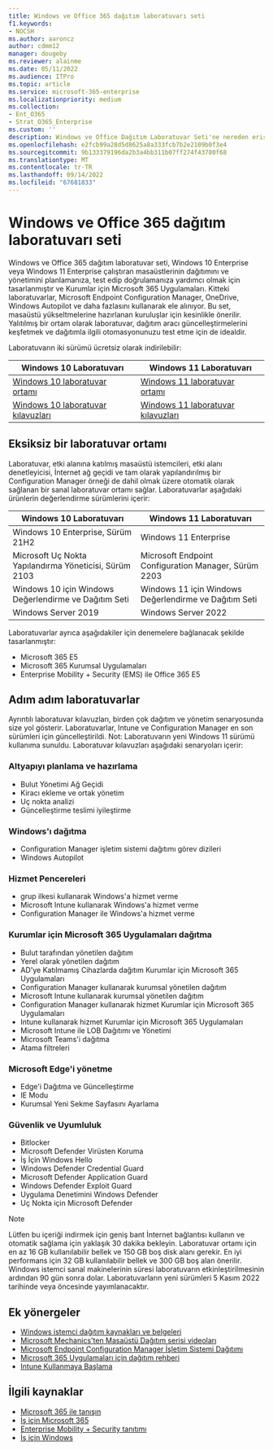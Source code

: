 ```yaml
---
title: Windows ve Office 365 dağıtım laboratuvarı seti
f1.keywords:
- NOCSH
ms.author: aaroncz
author: cdmm12
manager: dougeby
ms.reviewer: alainme
ms.date: 05/11/2022
ms.audience: ITPro
ms.topic: article
ms.service: microsoft-365-enterprise
ms.localizationpriority: medium
ms.collection:
- Ent_O365
- Strat_O365_Enterprise
ms.custom: ''
description: Windows ve Office Dağıtım Laboratuvar Seti'ne nereden erişeceğinizi öğrenin.
ms.openlocfilehash: e2fcb99a28d5d8625a8a333fcb7b2e2109b0f3e4
ms.sourcegitcommit: 9b133379196da2b3a4bb311b07ff274f43780f68
ms.translationtype: MT
ms.contentlocale: tr-TR
ms.lasthandoff: 09/14/2022
ms.locfileid: "67681833"
---
```

# <a name="windows-and-office-365-deployment-lab-kit"></a>Windows ve Office 365 dağıtım laboratuvarı seti

Windows ve Office 365 dağıtım laboratuvar seti, Windows 10 Enterprise veya Windows 11 Enterprise çalıştıran masaüstlerinin dağıtımını ve yönetimini planlamanıza, test edip doğrulamanıza yardımcı olmak için tasarlanmıştır ve Kurumlar için Microsoft 365 Uygulamaları. Kitteki laboratuvarlar, Microsoft Endpoint Configuration Manager, OneDrive, Windows Autopilot ve daha fazlasını kullanarak ele alınıyor. Bu set, masaüstü yükseltmelerine hazırlanan kuruluşlar için kesinlikle önerilir. Yalıtılmış bir ortam olarak laboratuvar, dağıtım aracı güncelleştirmelerini keşfetmek ve dağıtımla ilgili otomasyonunuzu test etme için de idealdir.

Laboratuvarın iki sürümü ücretsiz olarak indirilebilir:  

|Windows 10 Laboratuvarı|Windows 11 Laboratuvarı|
|---|---|
|[Windows 10 laboratuvar ortamı](https://download.microsoft.com/download/8/5/e/85e007b0-1f3e-460c-bd0a-5a8c6ec490b5/Win10_21H2_lab.zip)|[Windows 11 laboratuvar ortamı](https://download.microsoft.com/download/5/0/b/50bbe36a-9291-4339-9dcc-2a444fcd1659/Microsoft365DeviceLabKit.zip)|
|[Windows 10 laboratuvar kılavuzları](https://download.microsoft.com/download/b/d/4/bd4f430b-8cd1-4a07-97b1-c32100fce7ae/Win_10_21H2_lab_guides.zip)|[Windows 11 laboratuvar kılavuzları](https://download.microsoft.com/download/5/0/b/50bbe36a-9291-4339-9dcc-2a444fcd1659/Win11_SetUp_Guide_08.05.zip)|

## <a name="a-complete-lab-environment"></a>Eksiksiz bir laboratuvar ortamı

Laboratuvar, etki alanına katılmış masaüstü istemcileri, etki alanı denetleyicisi, İnternet ağ geçidi ve tam olarak yapılandırılmış bir Configuration Manager örneği de dahil olmak üzere otomatik olarak sağlanan bir sanal laboratuvar ortamı sağlar. Laboratuvarlar aşağıdaki ürünlerin değerlendirme sürümlerini içerir:

|Windows 10 Laboratuvarı|Windows 11 Laboratuvarı|
|---|---|
|Windows 10 Enterprise, Sürüm 21H2|Windows 11 Enterprise|
|Microsoft Uç Nokta Yapılandırma Yöneticisi, Sürüm 2103|Microsoft Endpoint Configuration Manager, Sürüm 2203|
|Windows 10 için Windows Değerlendirme ve Dağıtım Seti|Windows 11 için Windows Değerlendirme ve Dağıtım Seti|
|Windows Server 2019|Windows Server 2022|

Laboratuvarlar ayrıca aşağıdakiler için denemelere bağlanacak şekilde tasarlanmıştır:

- Microsoft 365 E5
- Microsoft 365 Kurumsal Uygulamaları
- Enterprise Mobility + Security (EMS) ile Office 365 E5

## <a name="step-by-step-labs"></a>Adım adım laboratuvarlar

Ayrıntılı laboratuvar kılavuzları, birden çok dağıtım ve yönetim senaryosunda size yol gösterir. Laboratuvarlar, Intune ve Configuration Manager en son sürümleri için güncelleştirildi. Not: Laboratuvarın yeni Windows 11 sürümü kullanıma sunuldu. Laboratuvar kılavuzları aşağıdaki senaryoları içerir:

### <a name="plan-and-prepare-infrastructure"></a>Altyapıyı planlama ve hazırlama

- Bulut Yönetimi Ağ Geçidi
- Kiracı ekleme ve ortak yönetim
- Uç nokta analizi
- Güncelleştirme teslimi iyileştirme

### <a name="deploy-windows"></a>Windows'ı dağıtma

- Configuration Manager işletim sistemi dağıtımı görev dizileri
- Windows Autopilot

### <a name="service-windows"></a>Hizmet Pencereleri

- grup ilkesi kullanarak Windows'a hizmet verme
- Microsoft Intune kullanarak Windows'a hizmet verme
- Configuration Manager ile Windows'a hizmet verme

### <a name="deploy-microsoft-365-apps-for-enterprise"></a>Kurumlar için Microsoft 365 Uygulamaları dağıtma

- Bulut tarafından yönetilen dağıtım
- Yerel olarak yönetilen dağıtım
- AD'ye Katılmamış Cihazlarda dağıtım Kurumlar için Microsoft 365 Uygulamaları
- Configuration Manager kullanarak kurumsal yönetilen dağıtım
- Microsoft Intune kullanarak kurumsal yönetilen dağıtım
- Configuration Manager kullanarak hizmet Kurumlar için Microsoft 365 Uygulamaları
- Intune kullanarak hizmet Kurumlar için Microsoft 365 Uygulamaları
- Microsoft Intune ile LOB Dağıtımı ve Yönetimi
- Microsoft Teams'i dağıtma
- Atama filtreleri

### <a name="managing-microsoft-edge"></a>Microsoft Edge'i yönetme

- Edge'i Dağıtma ve Güncelleştirme
- IE Modu
- Kurumsal Yeni Sekme Sayfasını Ayarlama

### <a name="security-and-compliance"></a>Güvenlik ve Uyumluluk

- Bitlocker
- Microsoft Defender Virüsten Koruma
- İş İçin Windows Hello
- Windows Defender Credential Guard       
- Microsoft Defender Application Guard     
- Windows Defender Exploit Guard             
- Uygulama Denetimini Windows Defender   
- Uç Nokta için Microsoft Defender 


> [!NOTE]
> Lütfen bu içeriği indirmek için geniş bant İnternet bağlantısı kullanın ve otomatik sağlama için yaklaşık 30 dakika bekleyin. Laboratuvar ortamı için en az 16 GB kullanılabilir bellek ve 150 GB boş disk alanı gerekir. En iyi performans için 32 GB kullanılabilir bellek ve 300 GB boş alan önerilir. Windows istemci sanal makinelerinin süresi laboratuvarın etkinleştirilmesinin ardından 90 gün sonra dolar. Laboratuvarların yeni sürümleri 5 Kasım 2022 tarihinde veya öncesinde yayımlanacaktır. 

## <a name="additional-guidance"></a>Ek yönergeler

- [Windows istemci dağıtım kaynakları ve belgeleri](/windows/deployment)
- [Microsoft Mechanics'ten Masaüstü Dağıtım serisi videoları](https://www.aka.ms/watchhowtoshift)
- [Microsoft Endpoint Configuration Manager İşletim Sistemi Dağıtımı](/mem/configmgr/osd/understand/introduction-to-operating-system-deployment)
- [Microsoft 365 Uygulamaları için dağıtım rehberi](/deployoffice/deployment-guide-microsoft-365-apps)
- [Intune Kullanmaya Başlama](/intune/get-started-evaluation)

## <a name="related-resources"></a>İlgili kaynaklar

- [Microsoft 365 ile tanışın](https://www.microsoft.com/microsoft-365/default.aspx)
- [İş için Microsoft 365](https://products.office.com/business/office)
- [Enterprise Mobility + Security tanıtımı](https://www.microsoft.com/cloud-platform/enterprise-mobility-security)
- [İş için Windows](https://www.microsoft.com/windows/business)
